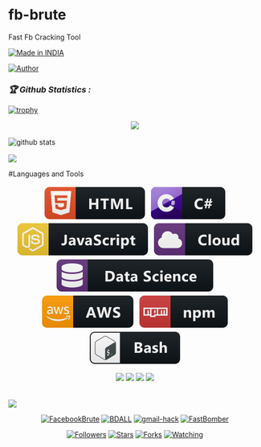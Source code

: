 # fb-brute
Fast Fb Cracking Tool

<p align="left">
<a href="#"><img title="Made in INDIA" src="https://img.shields.io/badge/MADE%20IN-INDIA-green?colorA=%23ff0000&colorI=%23017e40&style=for-the-badge"></a>



<a href="https://github.com/Aryan-Mfc"><img title="Author" src="https://img.shields.io/badge/Author-Aryan--Mfc-red.svg?style=for-the-badge&logo=github"></a>
</p>


<h3><b><i>🏆 Github Statistics :</i></b></h3>
<a href="https://github.com/Aryan-Mfc"><img title="trophy" src="https://github-profile-trophy.vercel.app/?username=Aryan-Mfc&theme=monokai"></a>
</p>  
<p align="center"> 
 
 <img src="https://profile-counter.glitch.me/Aryan-Mfc/count.svg" />
</p>
 
![github stats](https://github-readme-stats.vercel.app/api?username=Aryan-Mfc&show_icons=true&include_all_commits=true&theme=chartreuse-dark&cache_seconds=3200)
 
<img align="center" src="https://github-readme-stats.anuraghazra1.vercel.app/api/top-langs/?username=Aryan-Mfc&layout=compact&theme=chartreuse-dark" />
<p align="center"> 
 
#Languages and Tools
</p>
 
<p align="center">
<img src="https://raw.githubusercontent.com/8bithemant/8bithemant/master/svg/dev/languages/html.svg" alt="Twitter" style="vertical-align:top; margin:4px"> <img src="https://raw.githubusercontent.com/8bithemant/8bithemant/master/svg/dev/languages/csharp.svg"alt="Twitter" style="vertical-align:top; margin:4px"> <img src="https://raw.githubusercontent.com/8bithemant/8bithemant/master/svg/dev/languages/js.svg" alt="Twitter" style="vertical-align:top; margin:4px"> <img src="https://raw.githubusercontent.com/8bithemant/8bithemant/master/svg/dev/misc/cloud.svg" alt="Twitter" style="vertical-align:top; margin:4px"> <img src="https://raw.githubusercontent.com/8bithemant/8bithemant/master/svg/dev/misc/datascience.svg" alt="Twitter" style="vertical-align:top; margin:4px"> <img src="https://raw.githubusercontent.com/8bithemant/8bithemant/master/svg/dev/services/aws.svg" alt="Twitter" style="vertical-align:top; margin:4px"> <img src="https://raw.githubusercontent.com/8bithemant/8bithemant/master/svg/dev/services/npm.svg" alt="Twitter" style="vertical-align:top; margin:4px"> <img src="https://raw.githubusercontent.com/8bithemant/8bithemant/master/svg/dev/tools/bash.svg" alt="Twitter" style="vertical-align:top; margin:4px">
 </p>
<p align="center">
<code><a href="https://www.python.org/" target="_blank"><img height="50" src="https://www.vectorlogo.zone/logos/python/python-ar21.svg"></a></code>
<code><a href="https://www.linux.org/" target="_blank"><img height="50" src="https://www.vectorlogo.zone/logos/linux/linux-ar21.svg"></a></code>
<code><a href="https://reactjs.org/" target="_blank"><img height="50" src="https://www.vectorlogo.zone/logos/reactjs/reactjs-ar21.svg"></a></code>
<code><a href="https://www.docker.com/" target="_blank"><img height="50" src="https://www.vectorlogo.zone/logos/docker/docker-official.svg"></a></code>
<br/><br/>
</p>
<img align="center" src="https://github-readme-stats.anuraghazra1.vercel.app/api/pin/?username=Aryan-Mfc&repo=FacebookBrute&theme=chartreuse-dark" />
<p align="center">
<a href="https://github.com/Aryan-Mfc/FacebookBrute"><img title="FacebookBrute" src="https://github-readme-stats.vercel.app/api/pin/?username=Aryan-Mfc&repo=FacebookBrute&theme=vision-friendly-dark"></a>
<a href="https://github.com/Aryan-Mfc/FacebookBrute"><img title="BDALL" src="https://github-readme-stats.vercel.app/api/pin/?username=Aryan-Mfc&repo=FacebookBrute&theme=dark"></a>
<a href="https://github.com/Aryan-Mfc/gmail-hack"><img title="gmail-hack" src="https://github-readme-stats.vercel.app/api/pin/?username=Aryan-Mfc&repo=gmail-hack&theme=vision-friendly-dark"></a>
<a href="https://github.com/Aryan-Mfc/FastBomber"><img title="FastBomber" src="https://github-readme-stats.vercel.app/api/pin/?username=Aryan-Mfc&repo=FastBomber&theme=tokyonight"></a>
</p>




<p align="center">
<a href="https://github.com/Aryan-Mfc/followers"><img title="Followers" src="https://img.shields.io/github/followers/htr-tech?color=blue&style=flat-square"></a>
<a href="https://github.com/Aryan-Mfc/fb-brute.py/stargazers/"><img title="Stars" src="https://img.shields.io/github/stars/Aryan-Mfc/fb-brute.py?color=red&style=flat-square"></a>
<a href="https://github.com/Aryan-Mfc/fb-brute.py/network/members"><img title="Forks" src="https://img.shields.io/github/forks/Aryan-Mfc/fb-brute.py?color=red&style=flat-square"></a>
<a href="https://github.com/Aryan-Mfc/fb-brute.py/watchers"><img title="Watching" src="https://img.shields.io/github/watchers/Aryan-Mfc/fb-brute.py?label=Watchers&color=blue&style=flat-square"></a>
</p>
